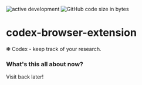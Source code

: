 ![active development](https://img.shields.io/badge/active%20dev-yes-brightgreen.svg)
![GitHub code size in bytes](https://img.shields.io/github/languages/code-size/simcard0000/codex-browser-extension.svg)
# codex-browser-extension
❃ Codex - keep track of your research.

### What's this all about now?
Visit back later!
